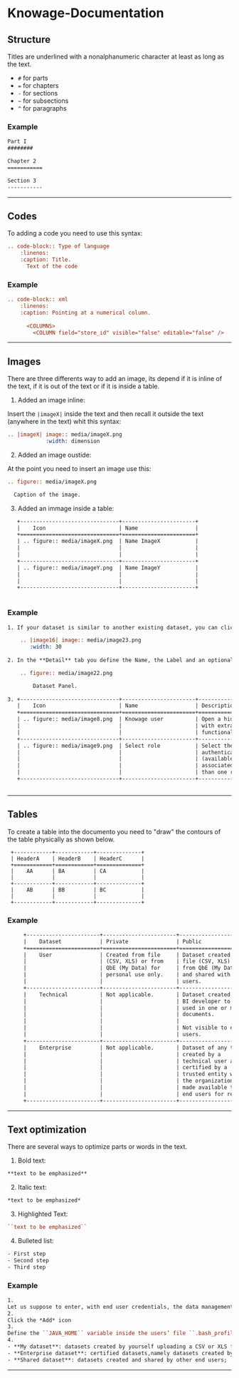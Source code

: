 # Knowage-Documentation

## Structure
                                                   
Titles are underlined with a nonalphanumeric character at least as long as the text.
* `#` for parts
* `=` for chapters
* `-` for sections
* `~` for subsections
* `^` for paragraphs

### Example

```rst
Part I
########

Chapter 2
===========

Section 3
-----------
```

---

## Codes

To adding a code you need to use this syntax:

```rst
.. code-block:: Type of language
    :linenos:
    :caption: Title.
      Text of the code
```

### Example

```rst
.. code-block:: xml
    :linenos:
    :caption: Pointing at a numerical column.
    
      <COLUMNS> 
        <COLUMN field="store_id" visible="false" editable="false" /> 
```

---

## Images

There are three differents way to add an image, its depend if it is inline of the text, if it is out of the text or if it is inside a table.

1. Added an image inline:

  Insert the `|imageX|` inside the text and then recall it outside the text (anywhere in the text) whit this syntax:
  
  ```rst
  .. |imageX| image:: media/imageX.png
              :width: dimension
  ```
                   
2. Added an image oustide:

  At the point you need to insert an image use this:
  
  ```rst
  .. figure:: media/imageX.png

    Caption of the image.
  ```

3. Added an immage inside a table:

```rst
   +-------------------------------+-----------------------+
   |    Icon                       | Name                  |
   +===============================+=======================+
   | .. figure:: media/imageX.png  | Name ImageX           |
   |                               |                       |
   |                               |                       |
   +-------------------------------+-----------------------+
   | .. figure:: media/imageY.png  | Name ImageY           |
   |                               |                       |
   |                               |                       |
   +-------------------------------+-----------------------+
 
```

### Example

```rst
1. If your dataset is similar to another existing dataset, you can click the **Clone** icon |image16|.

    .. |image16| image:: media/image23.png
       :width: 30
   
2. In the **Detail** tab you define the Name, the Label and an optional Description of the dataset (refer to figure below). 

    .. figure:: media/image22.png

        Dataset Panel.
 
3. +-------------------------------+-----------------------+-----------------------+
   |    Icon                       | Name                  | Description           |
   +===============================+=======================+=======================+
   | .. figure:: media/image8.png  | Knowage user          | Open a hidden menu    |
   |                               |                       | with extra            |
   |                               |                       | functionalities.      |
   +-------------------------------+-----------------------+-----------------------+
   | .. figure:: media/image9.png  | Select role           | Select the            |
   |                               |                       | authentication role   |
   |                               |                       | (available if you are |
   |                               |                       | associated to more    |
   |                               |                       | than one role).       |
   +-------------------------------+-----------------------+-----------------------+
        
```

---

## Tables

To create a table into the documento you need to "draw" the contours of the table physically as shown below. 
     
     +------------+------------+--------------+
     | HeaderA    | HeaderB    | HeaderC      |
     +============+============+==============+
     |    AA      | BA         | CA           |
     |            |            |              |
     +------------+------------+--------------+
     |    AB      | BB         | BC           |
     |            |            |              |
     +------------+------------+--------------+



### Example

```rst
     +-----------------------+-----------------------+-----------------------+
     |    Dataset            | Private               | Public                |
     +=======================+=======================+=======================+
     |    User               | Created from file     | Dataset created from  |
     |                       | (CSV, XLS) or from    | file (CSV, XLS) or    |
     |                       | QbE (My Data) for     | from QbE (My Data)    |
     |                       | personal use only.    | and shared with other |
     |                       |                       | users.                |
     +-----------------------+-----------------------+-----------------------+
     |    Technical          | Not applicable.       | Dataset created by a  |
     |                       |                       | BI developer to be    |
     |                       |                       | used in one or more   |  
     |                       |                       | documents.            |
     |                       |                       |                       |
     |                       |                       | Not visible to end    |
     |                       |                       | users.                |
     +-----------------------+-----------------------+-----------------------+
     |    Enterprise         | Not applicable.       | Dataset of any type   |
     |                       |                       | created by a          | 
     |                       |                       | technical user and    |
     |                       |                       | certified by a        |
     |                       |                       | trusted entity within |
     |                       |                       | the organization, and |
     |                       |                       | made available to all |
     |                       |                       | end users for reuse.  |    
     +-----------------------+-----------------------+-----------------------+
```

---

## Text optimization

There are several ways to optimize parts or words in the text.

1. Bold text:
 
 ```rst 
 **text to be emphasized**
 ```
 
 2. Italic text:
 
 ```rst 
 *text to be emphasized*
 ```
 
 3. Highlighted Text:
 
  ```rst 
 ``text to be emphasized``
 ```
 
 4. Bulleted list:
 
  ```rst 
 - First step
 - Second step
 - Third step
 ```
 
### Example

 ```rst 
1.
Let us suppose to enter, with end user credentials, the data management area clicking on the **Workspace** icon from BI functionalities menu as shown in figure below and the **Data** section of the window.
2.
Click the *Add* icon
3.
Define the ``JAVA_HOME`` variable inside the users’ file ``.bash_profile`` used in the installation process
4.
- **My dataset**: datasets created by yourself uploading a CSV or XLS file or creating a query on a business model using the Qbe interface;
- **Enterprise dataset**: certified datasets,namely datasets created by the technical/experts users and shared with the end user.
- **Shared dataset**: datasets created and shared by other end users;

 ```
 ---
